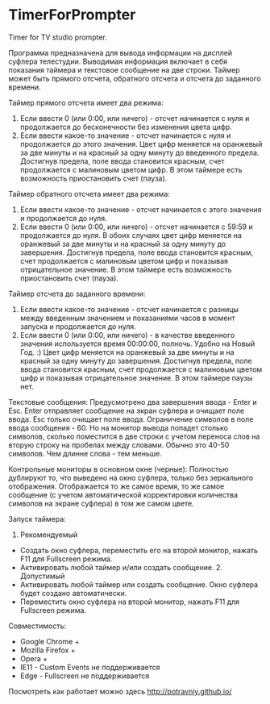 # TimerForPrompter
Timer for TV studio prompter.

Программа предназначена для вывода информации на дисплей суфлера телестудии.
Выводимая информация включает в себя показания таймера и текстовое сообщение на две строки.
Таймер может быть прямого отсчета, обратного отсчета и отсчета до заданного времени.

Таймер прямого отсчета имеет два режима:
1. Если ввести 0 (или 0:00, или ничего) - отсчет начинается с нуля и продолжается до бесконечности без изменения цвета цифр.
2. Если ввести какое-то значение - отсчет начинается с нуля и продолжается до этого значения.
Цвет цифр меняется на оранжевый за две минуты и на красный за одну минуту до введенного предела.
Достигнув предела, поле ввода становится красным, счет продолжается с малиновым цветом цифр.
В этом таймере есть возможность приостановить счет (пауза).

Таймер обратного отсчета имеет два режима:
1. Если ввести какое-то значение - отсчет начинается с этого значения и продолжается до нуля.
2. Если ввести 0 (или 0:00, или ничего) - отсчет начинается с 59:59 и продолжается до нуля.
В обоих случаях цвет цифр меняется на оранжевый за две минуты и на красный за одну минуту до завершения.
Достигнув предела, поле ввода становится красным, счет продолжается с малиновым цветом цифр и показывая отрицательное значение.
В этом таймере есть возможность приостановить счет (пауза).

Таймер отсчета до заданного времени:
1. Если ввести какое-то значение - отсчет начинается с разницы между введенным значением
и показаниями часов в момент запуска и продолжается до нуля.
2. Если ввести 0 (или 0:00, или ничего) - в качестве введенного значения используется время 00:00:00, полночь.
Удобно на Новый Год. :)
Цвет цифр меняется на оранжевый за две минуты и на красный за одну минуту до завершения.
Достигнув предела, поле ввода становится красным, счет продолжается с малиновым цветом цифр и показывая отрицательное значение.
В этом таймере паузы нет.

Текстовые сообщения:
Предусмотрено два завершения ввода - Enter и Esc.
Enter отправляет сообщение на экран суфлера и очищает поле ввода.
Esc только очищает поле ввода.
Ограничение символов в поле ввода сообщения - 60. Но на монитор вывода попадет столько символов,
сколько поместится в две строки с учетом переноса слов на вторую строку на пробелах между словами.
Обычно это 40-50 символов. Чем длинне слова - тем меньше.

Контрольные мониторы в основном окне (черные):
Полностью дублируют то, что выведено на окно суфлера, только без зеркального отображения.
Отображается то же самое время, то же самое сообщение (с учетом автоматической корректировки
количества символов на экране суфлера) в том же самом цвете.

Запуск таймера:
  1. Рекомендуемый
- Создать окно суфлера, переместить его на второй монитор, нажать F11 для Fullscreen режима.
- Активировать любой таймер и/или создать сообщение.
  2. Допустимый
- Активировать любой таймер или создать сообщение. Окно суфлера будет создано автоматически.
- Переместить окно суфлера на второй монитор, нажать F11 для Fullscreen режима.

Совместимость:
- Google Chrome 	  +
- Mozilla Firefox   +
- Opera 	          +
- IE11              -     Custom Events не поддерживается
- Edge              -     Fullscreen не поддерживается

Посмотреть как работает можно здесь http://potravniy.github.io/
